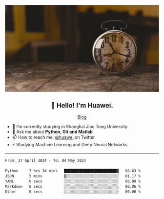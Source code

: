 <div align="center">
  <a href="https://github.com/JHW5981">
    <img src="./assets/background.jpg">
  </a>
</div>

<h2 align="center">👋 Hello! I'm Huawei.</h2>
<p align="center">
  <a href="https://blog.csdn.net/Edward__J?spm=1000.2115.3001.5343">Blog</a>
</p>


- 🔭 I’m currently studying in Shanghai Jiao Tong University
- 💬 Ask me about **Python, Git and Matlab**
- 📫 How to reach me: [@huawei](https://twitter.com/yoohuaff) on Twitter
- ⚡ Studying Machine Learning and Deep Neural Networks

-------

<!--START_SECTION:waka-->

```txt
From: 27 April 2024 - To: 04 May 2024

Python     7 hrs 34 mins   ████████████████████████▓   98.63 %
JSON       5 mins          ▒░░░░░░░░░░░░░░░░░░░░░░░░   01.17 %
YAML       0 secs          ░░░░░░░░░░░░░░░░░░░░░░░░░   00.08 %
Markdown   0 secs          ░░░░░░░░░░░░░░░░░░░░░░░░░   00.06 %
Other      0 secs          ░░░░░░░░░░░░░░░░░░░░░░░░░   00.06 %
```

<!--END_SECTION:waka-->

